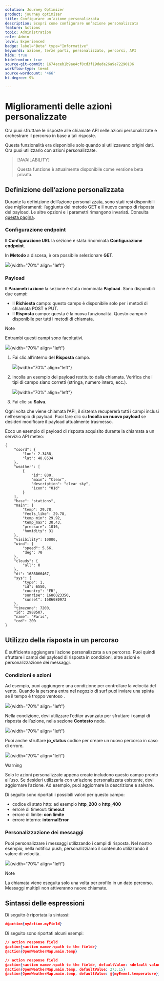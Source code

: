 ```yaml
---
solution: Journey Optimizer
product: journey optimizer
title: Configurare un’azione personalizzata
description: Scopri come configurare un’azione personalizzata
feature: Actions
topic: Administration
role: Admin
level: Experienced
badge: label="Beta" type="Informative"
keywords: azione, terze parti, personalizzato, percorsi, API
hide: true
hidefromtoc: true
source-git-commit: 1674eceb1b9ae4cf8cd3f19deda26a9e72290106
workflow-type: tm+mt
source-wordcount: '466'
ht-degree: 9%

---
```


# Miglioramenti delle azioni personalizzate

Ora puoi sfruttare le risposte alle chiamate API nelle azioni personalizzate e orchestrare il percorso in base a tali risposte.

Questa funzionalità era disponibile solo quando si utilizzavano origini dati. Ora puoi utilizzarlo con azioni personalizzate.

>[!AVAILABILITY]
>
>Questa funzione è attualmente disponibile come versione beta privata.

## Definizione dell’azione personalizzata

Durante la definizione dell’azione personalizzata, sono stati resi disponibili due miglioramenti: l’aggiunta del metodo GET e il nuovo campo di risposta del payload. Le altre opzioni e i parametri rimangono invariati. Consulta [questa pagina](../action/about-custom-action-configuration.md).

### Configurazione endpoint

Il **Configurazione URL** la sezione è stata rinominata **Configurazione endpoint**.

In **Metodo** a discesa, è ora possibile selezionare **GET**.

![](assets/action-response1.png){width="70%" align="left"}

### Payload

Il **Parametri azione** la sezione è stata rinominata **Payload**. Sono disponibili due campi:

* Il **Richiesta** campo: questo campo è disponibile solo per i metodi di chiamata POST e PUT.
* Il **Risposta** campo: questa è la nuova funzionalità. Questo campo è disponibile per tutti i metodi di chiamata.

>[!NOTE]
> 
>Entrambi questi campi sono facoltativi.

![](assets/action-response2.png){width="70%" align="left"}

1. Fai clic all’interno del **Risposta** campo.

   ![](assets/action-response3.png){width="70%" align="left"}

1. Incolla un esempio del payload restituito dalla chiamata. Verifica che i tipi di campo siano corretti (stringa, numero intero, ecc.).

   ![](assets/action-response4.png){width="70%" align="left"}

1. Fai clic su **Salva**.

Ogni volta che viene chiamata l’API, il sistema recupererà tutti i campi inclusi nell’esempio di payload. Puoi fare clic su **Incolla un nuovo payload** se desideri modificare il payload attualmente trasmesso.

Ecco un esempio di payload di risposta acquisito durante la chiamata a un servizio API meteo:

```
{
    "coord": {
        "lon": 2.3488,
        "lat": 48.8534
    },
    "weather": [
        {
            "id": 800,
            "main": "Clear",
            "description": "clear sky",
            "icon": "01d"
        }
    ],
    "base": "stations",
    "main": {
        "temp": 29.78,
        "feels_like": 29.78,
        "temp_min": 29.92,
        "temp_max": 30.43,
        "pressure": 1016,
        "humidity": 31
    },
    "visibility": 10000,
    "wind": {
        "speed": 5.66,
        "deg": 70
    },
    "clouds": {
        "all": 0
    },
    "dt": 1686066467,
    "sys": {
        "type": 1,
        "id": 6550,
        "country": "FR",
        "sunrise": 1686023350,
        "sunset": 1686080973
    },
    "timezone": 7200,
    "id": 2988507,
    "name": "Paris",
    "cod": 200
}
```

## Utilizzo della risposta in un percorso

È sufficiente aggiungere l’azione personalizzata a un percorso. Puoi quindi sfruttare i campi del payload di risposta in condizioni, altre azioni e personalizzazione dei messaggi.

### Condizioni e azioni

Ad esempio, puoi aggiungere una condizione per controllare la velocità del vento. Quando la persona entra nel negozio di surf puoi inviare una spinta se il tempo è troppo ventoso .

![](assets/action-response5.png){width="70%" align="left"}

Nella condizione, devi utilizzare l’editor avanzato per sfruttare i campi di risposta dell’azione, nella sezione **Contesto** nodo.

![](assets/action-response6.png){width="70%" align="left"}

Puoi anche sfruttare **jo_status** codice per creare un nuovo percorso in caso di errore.

![](assets/action-response7.png){width="70%" align="left"}

>[!WARNING]
>
>Solo le azioni personalizzate appena create includono questo campo pronto all’uso. Se desideri utilizzarla con un’azione personalizzata esistente, devi aggiornare l’azione. Ad esempio, puoi aggiornare la descrizione e salvare.

Di seguito sono riportati i possibili valori per questo campo:

* codice di stato http: ad esempio **http_200** o **http_400**
* errore di timeout: **timeout**
* errore di limite: **con limite**
* errore interno: **internalError**

### Personalizzazione dei messaggi

Puoi personalizzare i messaggi utilizzando i campi di risposta. Nel nostro esempio, nella notifica push, personalizziamo il contenuto utilizzando il valore di velocità.

![](assets/action-response8.png){width="70%" align="left"}

>[!NOTE]
>
>La chiamata viene eseguita solo una volta per profilo in un dato percorso. Messaggi multipli non attiveranno nuove chiamate.

## Sintassi delle espressioni

Di seguito è riportata la sintassi:

```json
#@action{myAction.myField} 
```

Di seguito sono riportati alcuni esempi:

```json
// action response field
@action{<action name>.<path to the field>}
@action{OpenWeatherMap.main.temp}
```

```json
// action response field
@action{<action name>.<path to the field>, defaultValue: <default value expression>}
@action{OpenWeatherMap.main.temp, defaultValue: 273.15}
@action{OpenWeatherMap.main.temp, defaultValue: @{myEvent.temperature}} 
```


